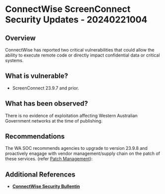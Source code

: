 # ConnectWise ScreenConnect Security Updates - 20240221004

## Overview

ConnectWise has reported two critical vulnerabilities that could allow the ability to execute remote code or directly impact confidential data or critical systems.

## What is vulnerable?

- ScreenConnect 23.9.7 and prior.

## What has been observed?

There is no evidence of exploitation affecting Western Australian Government networks at the time of publishing.

## Recommendations

The WA SOC recommends agencies to upgrade to version 23.9.8 and proactively enagage with vendor management/supply chain on the patch of these services. (refer [Patch Management](../guidelines/patch-management.md)):

## Additional References

- [**ConnectWise Security Bullentin**](https://www.connectwise.com/company/trust/security-bulletins/connectwise-screenconnect-23.9.8)
